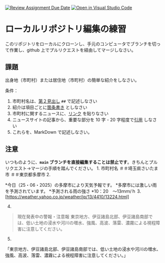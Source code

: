 [![Review Assignment Due Date](https://classroom.github.com/assets/deadline-readme-button-22041afd0340ce965d47ae6ef1cefeee28c7c493a6346c4f15d667ab976d596c.svg)](https://classroom.github.com/a/Jc5hINgy)
[![Open in Visual Studio Code](https://classroom.github.com/assets/open-in-vscode-2e0aaae1b6195c2367325f4f02e2d04e9abb55f0b24a779b69b11b9e10269abc.svg)](https://classroom.github.com/online_ide?assignment_repo_id=19848006&assignment_repo_type=AssignmentRepo)
# ローカルリポジトリ編集の練習

このリポジトリをローカルにクローンし、手元のコンピュータでブランチを切って作業し、github 上でプルリクエストを経由してマージしなさい。

## 課題

出身地（市町村）または居住地（市町村）の簡単な紹介をしなさい。

条件：

1. 市町村名は、[第２見出し](https://docs.github.com/ja/get-started/writing-on-github/getting-started-with-writing-and-formatting-on-github/basic-writing-and-formatting-syntax#headings) `##` で記述しなさい
1. 紹介は項目ごとに[箇条書き](https://docs.github.com/ja/get-started/writing-on-github/getting-started-with-writing-and-formatting-on-github/basic-writing-and-formatting-syntax#lists) としなさい
3. 市町村に関するニュースに、[リンク](https://docs.github.com/ja/get-started/writing-on-github/getting-started-with-writing-and-formatting-on-github/basic-writing-and-formatting-syntax#lists) を貼りなさい
4. ニュースサイトの記事から、重要な部分を 10 字 - 20 字程度で[引用](https://docs.github.com/ja/get-started/writing-on-github/getting-started-with-writing-and-formatting-on-github/basic-writing-and-formatting-syntax#quoting-text) しなさい
5. これらを、MarkDown で記述しなさい。

## 注意

いつものように、**`main` ブランチを直接編集することは禁止です**。きちんとプルリクエスト→マージの手順を踏んでください。
1.
市町村名
＃＃埼玉県さいたま市
＃＃東京都多摩市
2.

*今日（25・06・2025）の多摩市により天気予報です。
*多摩市には激しい雨を予測されています。
*予測される雨の強さ
*10：20　～13ｍｍ/ｈ
3.
[https://weather.yahoo.co.jp/weather/jp/13/4410/13224.html]

4.

>現在発表中の警報・注意報 
東京地方、伊豆諸島北部、伊豆諸島南部では、低い土地の浸水や河川の増水、強風、高波、落雷、濃霧による視程障害に注意してください。

5.
「東京地方、伊豆諸島北部、伊豆諸島南部では、低い土地の浸水や河川の増水、強風、高波、落雷、濃霧による視程障害に注意してください。」



